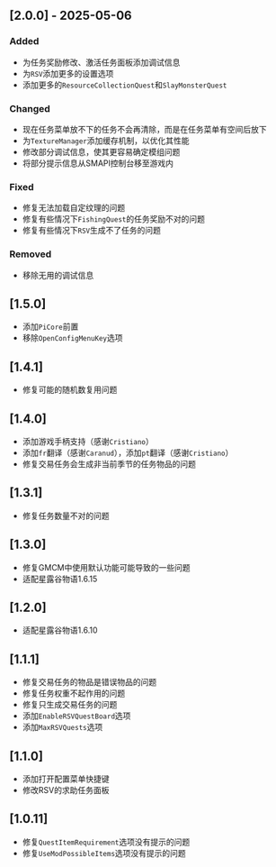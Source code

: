 ## [2.0.0] - 2025-05-06

### Added

- 为任务奖励修改、激活任务面板添加调试信息
- 为`RSV`添加更多的设置选项
- 添加更多的`ResourceCollectionQuest`和`SlayMonsterQuest`

### Changed

- 现在任务菜单放不下的任务不会再清除，而是在任务菜单有空间后放下
- 为`TextureManager`添加缓存机制，以优化其性能
- 修改部分调试信息，使其更容易确定模组问题
- 将部分提示信息从SMAPI控制台移至游戏内

### Fixed

- 修复无法加载自定纹理的问题
- 修复有些情况下`FishingQuest`的任务奖励不对的问题
- 修复有些情况下`RSV`生成不了任务的问题

### Removed

- 移除无用的调试信息

## [1.5.0]

- 添加`PiCore`前置
- 移除`OpenConfigMenuKey`选项

## [1.4.1]

- 修复可能的随机数复用问题

## [1.4.0]

- 添加游戏手柄支持（感谢`Cristiano`）
- 添加`fr`翻译（感谢`Caranud`），添加`pt`翻译（感谢`Cristiano`）
- 修复交易任务会生成非当前季节的任务物品的问题

## [1.3.1]

- 修复任务数量不对的问题

## [1.3.0]

- 修复GMCM中使用默认功能可能导致的一些问题
- 适配星露谷物语1.6.15

## [1.2.0]

- 适配星露谷物语1.6.10

## [1.1.1]

- 修复交易任务的物品是错误物品的问题
- 修复任务权重不起作用的问题
- 修复只生成交易任务的问题
- 添加`EnableRSVQuestBoard`选项
- 添加`MaxRSVQuests`选项

## [1.1.0]

- 添加打开配置菜单快捷键
- 修改RSV的求助任务面板

## [1.0.11]

- 修复`QuestItemRequirement`选项没有提示的问题
- 修复`UseModPossibleItems`选项没有提示的问题